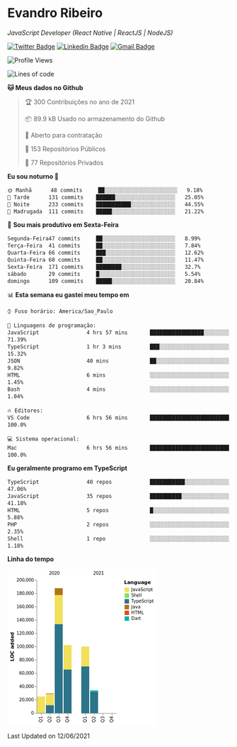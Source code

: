 # Evandro **Ribeiro**

*JavaScript Developer (React Native | ReactJS | NodeJS)*

[![Twitter Badge](https://img.shields.io/badge/-@ribeiroevandro-201B2D?style=flat-square&labelColor=201B2D&logo=twitter&logoColor=white&link=https://twitter.com/ribeiroevandro)](https://twitter.com/ribeiroevandro) 
[![Linkedin Badge](https://img.shields.io/badge/-Evandro%20Ribeiro-201B2D?style=flat-square&logo=Linkedin&logoColor=white&link=https://www.linkedin.com/in/ribeiroevandro)](https://www.linkedin.com/in/ribeiroevandro) 
[![Gmail Badge](https://img.shields.io/badge/-oi@ribeiroevandro.com.br-201B2D?style=flat-square&logo=Gmail&logoColor=white&link=mailto:oi@ribeiroevandro.com.br)](mailto:oi@ribeiroevandro.com.br)


<!--START_SECTION:waka-->
![Profile Views](http://img.shields.io/badge/Visualizac%C3%B5es%20do%20perfil-7-blue)

![Lines of code](https://img.shields.io/badge/Desde%20o%20Hello%20World%20eu%20escrevi-478216%20linhas%20de%20c%C3%B3digo-blue)

**🐱 Meus dados no Github** 

> 🏆 300 Contribuições no ano de 2021
 > 
> 📦 89.9 kB Usado no armazenamento do Github 
 > 
> 💼 Aberto para contratação
 > 
> 📜 153 Repositórios Públicos 
 > 
> 🔑 77 Repositórios Privados  
 > 
**Eu sou noturno 🦉** 

```text
🌞 Manhã      48 commits     ██░░░░░░░░░░░░░░░░░░░░░░░   9.18% 
🌆 Tarde      131 commits    ██████░░░░░░░░░░░░░░░░░░░   25.05% 
🌃 Noite      233 commits    ███████████░░░░░░░░░░░░░░   44.55% 
🌙 Madrugada  111 commits    █████░░░░░░░░░░░░░░░░░░░░   21.22%

```
📅 **Sou mais produtivo em Sexta-Feira** 

```text
Segunda-Feira47 commits     ██░░░░░░░░░░░░░░░░░░░░░░░   8.99% 
Terça-Feira  41 commits     ██░░░░░░░░░░░░░░░░░░░░░░░   7.84% 
Quarta-Feira 66 commits     ███░░░░░░░░░░░░░░░░░░░░░░   12.62% 
Quinta-Feira 60 commits     ██░░░░░░░░░░░░░░░░░░░░░░░   11.47% 
Sexta-Feira  171 commits    ████████░░░░░░░░░░░░░░░░░   32.7% 
sábado       29 commits     █░░░░░░░░░░░░░░░░░░░░░░░░   5.54% 
domingo      109 commits    █████░░░░░░░░░░░░░░░░░░░░   20.84%

```


📊 **Esta semana eu gastei meu tempo em** 

```text
⌚︎ Fuso horário: America/Sao_Paulo

💬 Linguagens de programação: 
JavaScript               4 hrs 57 mins       █████████████████░░░░░░░░   71.39% 
TypeScript               1 hr 3 mins         ███░░░░░░░░░░░░░░░░░░░░░░   15.32% 
JSON                     40 mins             ██░░░░░░░░░░░░░░░░░░░░░░░   9.82% 
HTML                     6 mins              ░░░░░░░░░░░░░░░░░░░░░░░░░   1.45% 
Bash                     4 mins              ░░░░░░░░░░░░░░░░░░░░░░░░░   1.04%

🔥 Editores: 
VS Code                  6 hrs 56 mins       █████████████████████████   100.0%

💻 Sistema operacional: 
Mac                      6 hrs 56 mins       █████████████████████████   100.0%

```

**Eu geralmente programo em TypeScript** 

```text
TypeScript               40 repos            ███████████░░░░░░░░░░░░░░   47.06% 
JavaScript               35 repos            ██████████░░░░░░░░░░░░░░░   41.18% 
HTML                     5 repos             █░░░░░░░░░░░░░░░░░░░░░░░░   5.88% 
PHP                      2 repos             ░░░░░░░░░░░░░░░░░░░░░░░░░   2.35% 
Shell                    1 repo              ░░░░░░░░░░░░░░░░░░░░░░░░░   1.18%

```


**Linha do tempo**

![Chart not found](https://raw.githubusercontent.com/ribeiroevandro/ribeiroevandro/master/charts/bar_graph.png) 


 Last Updated on 12/06/2021
<!--END_SECTION:waka-->
